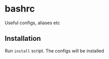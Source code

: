 # bashrc
Useful configs, aliases etc

## Installation
Run `install` script. The configs will be installed 
